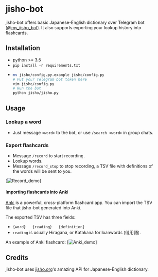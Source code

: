 # jisho-bot

jisho-bot offers basic Japanese-English dictionary over Telegram bot ([@my_jisho_bot](https://t.me/my_jisho_bot)). It also supports exporting your lookup history into flashcards.

## Installation

- python >= 3.5
- `pip install -r requirements.txt`
- ```zsh
  mv jisho/config.py.example jisho/config.py
  # Put your Telegram bot token here
  vim jisho/config.py
  # Run the bot
  python jisho/jisho.py
  ```

## Usage

### Lookup a word

- Just message `<word>` to the bot, or use `/search <word>` in group chats.

### Export flashcards

- Message `/record` to start recording.
- Lookup words.
- Message `/record_stop` to stop recording, a TSV file with definitions of the words will be sent to you.

[![Record_demo](record_demo.png)]

#### Importing flashcards into Anki

[Anki](https://wzyboy.im/post/1223.html) is a powerful, cross-platform flashcard app. You can import the TSV file that jisho-bot generated into Anki.

The exported TSV has three fields:
- `{word}   {reading}   {definition}`
- `reading` is usually Hiragana, or Katakana for loanwords (借用語).

An example of Anki flashcard:
[![Anki_demo](anki_demo.png)]

## Credits

jisho-bot uses [jisho.org](http://jisho.org)'s amazing API for Japanese-English dictionary.

